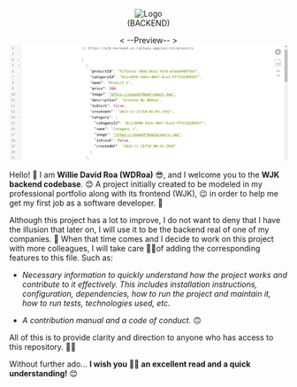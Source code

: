 <p align="center">
    <img src="https://github.com/user-attachments/assets/bd71664c-b71c-4feb-97f6-43bcdd2d71b9" alt="Logo">
    <br/>(BACKEND)
</p>

<p align="center">
    < --Preview-- > <br/>
    <a href="https://wjk-backend.up.railway.app/api/v1/" target="_blank">
        <img src="./assets/preview.png" alt="Preview">
    </a> 
</p>

Hello! 🙂 I am **Willie David Roa (WDRoa)** 😎, and I welcome you to the **WJK backend codebase**. 😊 A project initially created to be modeled in my professional portfolio along with its frontend (WJK), 😉 in order to help me get my first job as a software developer. 🙈

Although this project has a lot to improve, I do not want to deny that I have the illusion that later on, I will use it to be the backend real  of one of my companies. 🙈 When that time comes and I decide to work on this project with more colleagues, I will take care 👌🏼of adding the corresponding features to this file. Such as:

- *Necessary information to quickly understand how the project works and contribute to it effectively. This includes installation instructions, configuration, dependencies, how to run the project and maintain it, how to run tests, technologies used, etc.*

- *A contribution manual and a code of conduct.* 🙃

All of this is to provide clarity and direction to anyone who has access to this repository. 👌🏼

Without further ado… **I wish you 🙏🏼 an excellent read and a quick understanding!** 😊
